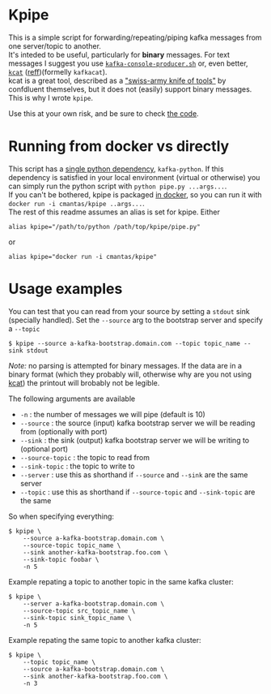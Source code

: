 # Kpipe
This is a simple script for forwarding/repeating/piping kafka messages from one server/topic to another.  
It's inteded to be useful, particularly for **binary** messages. For text messages I suggest you use 
[`kafka-console-producer.sh`](https://kafka.apache.org/quickstart#quickstart_send) or, even better, 
[`kcat`](https://github.com/edenhill/kcat) ([reff](https://docs.confluent.io/platform/current/app-development/kafkacat-usage.html))(formelly `kafkacat`).  
kcat is a great tool, described as a ["swiss-army knife of tools"](https://docs.confluent.io/platform/current/app-development/kafkacat-usage.html) by confdluent themselves, but it does not (easily) support binary messages. This is why I wrote `kpipe`.  

Use this at your own risk, and be sure to check [the code](pipe.py).


# Running from docker vs directly
This script has a [single python dependency](requirements.txt), `kafka-python`. If this
dependency is satisfied in your local environment (virtual or otherwise) you can simply run the
python script with `python pipe.py ...args...`.  
If you can't be bothered, kpipe is packaged [in docker](https://hub.docker.com/repository/docker/cmantas/kpipe#), so
you can run it with `docker run -i cmantas/kpipe ..args...`.  
The rest of this readme assumes an alias is set for kpipe. Either

``` shell
alias kpipe="/path/to/python /path/top/kpipe/pipe.py"
```
or

``` shell
alias kpipe="docker run -i cmantas/kpipe"
```

# Usage examples

You can test that you can read from your source by setting a `stdout` sink (specially handled). Set the
`--source` arg to the bootstrap server and specify a `--topic`
``` shell
$ kpipe --source a-kafka-bootstrap.domain.com --topic topic_name --sink stdout
```
*Note:* no parsing is attempted for binary messages. If the data are in a binary format (which they probably will,
otherwise why are you not using [kcat](https://github.com/edenhill/kcat)) the printout will brobably not be legible.

The following arguments are available

- `-n` : the number of messages we will pipe (default is 10)
- `--source` : the source (input) kafka bootstrap server we will be reading from (optionally with port)
- `--sink` : the sink (output) kafka bootstrap server we will be writing to (optional port)
- `--source-topic` : the topic to read from
- `--sink-topic` : the topic to write to
- `--server` : use this as shorthand if `--source` and `--sink` are the same server
- `--topic` : use this as shorthand if `--source-topic` and `--sink-topic` are the same

So when specifying everything:

``` shell
$ kpipe \
	--source a-kafka-bootstrap.domain.com \
	--source-topic topic_name \
	--sink another-kafka-bootstrap.foo.com \
	--sink-topic foobar \
	-n 5
```
Example repating a topic to another topic in the same kafka cluster:
``` shell
$ kpipe \
	--server a-kafka-bootstrap.domain.com \
	--source-topic src_topic_name \
	--sink-topic sink_topic_name \
	-n 5
```

Example repating the same topic to another kafka cluster:
``` shell
$ kpipe \
	--topic topic_name \
	--source a-kafka-bootstrap.domain.com \
	--sink another-kafka-bootstrap.foo.com \
	-n 3 
```

